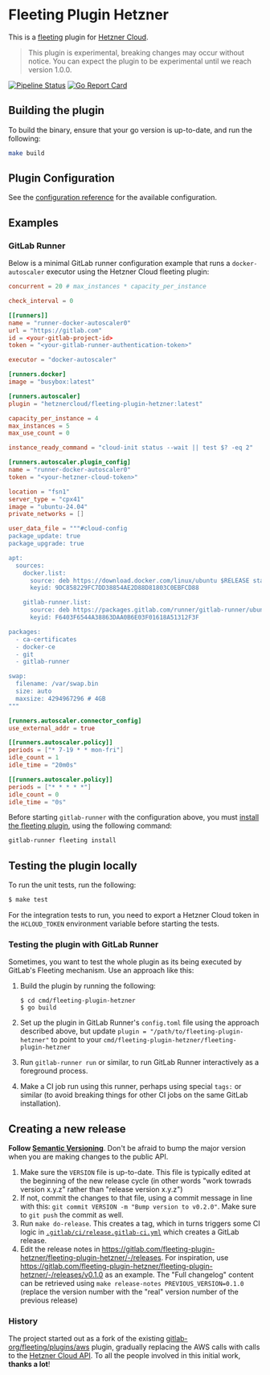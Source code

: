 # Fleeting Plugin Hetzner

This is a [fleeting](https://gitlab.com/gitlab-org/fleeting/fleeting) plugin for [Hetzner Cloud](https://www.hetzner.com/cloud/).

> This plugin is experimental, breaking changes may occur without notice. You can expect
> the plugin to be experimental until we reach version 1.0.0.

[![Pipeline Status](https://gitlab.com/hetznercloud/fleeting-plugin-hetzner/badges/main/pipeline.svg)](https://gitlab.com/hetznercloud/fleeting-plugin-hetzner/commits/main)
[![Go Report Card](https://goreportcard.com/badge/gitlab.com/hetznercloud/fleeting-plugin-hetzner)](https://goreportcard.com/report/gitlab.com/hetznercloud/fleeting-plugin-hetzner)

## Building the plugin

To build the binary, ensure that your go version is up-to-date, and run the following:

```sh
make build
```

## Plugin Configuration

See the [configuration reference](docs/configuration.md) for the available configuration.

## Examples

### GitLab Runner

Below is a minimal GitLab runner configuration example that runs a `docker-autoscaler` executor using the Hetzner Cloud fleeting plugin:

```toml
concurrent = 20 # max_instances * capacity_per_instance

check_interval = 0

[[runners]]
name = "runner-docker-autoscaler0"
url = "https://gitlab.com"
id = <your-gitlab-project-id>
token = "<your-gitlab-runner-authentication-token>"

executor = "docker-autoscaler"

[runners.docker]
image = "busybox:latest"

[runners.autoscaler]
plugin = "hetznercloud/fleeting-plugin-hetzner:latest"

capacity_per_instance = 4
max_instances = 5
max_use_count = 0

instance_ready_command = "cloud-init status --wait || test $? -eq 2"

[runners.autoscaler.plugin_config]
name = "runner-docker-autoscaler0"
token = "<your-hetzner-cloud-token>"

location = "fsn1"
server_type = "cpx41"
image = "ubuntu-24.04"
private_networks = []

user_data_file = """#cloud-config
package_update: true
package_upgrade: true

apt:
  sources:
    docker.list:
      source: deb https://download.docker.com/linux/ubuntu $RELEASE stable
      keyid: 9DC858229FC7DD38854AE2D88D81803C0EBFCD88

    gitlab-runner.list:
      source: deb https://packages.gitlab.com/runner/gitlab-runner/ubuntu/ $RELEASE main
      keyid: F6403F6544A38863DAA0B6E03F01618A51312F3F

packages:
  - ca-certificates
  - docker-ce
  - git
  - gitlab-runner

swap:
  filename: /var/swap.bin
  size: auto
  maxsize: 4294967296 # 4GB
"""

[runners.autoscaler.connector_config]
use_external_addr = true

[[runners.autoscaler.policy]]
periods = ["* 7-19 * * mon-fri"]
idle_count = 1
idle_time = "20m0s"

[[runners.autoscaler.policy]]
periods = ["* * * * *"]
idle_count = 0
idle_time = "0s"
```

Before starting `gitlab-runner` with the configuration above, you must [install the fleeting plugin](https://docs.gitlab.com/runner/fleet_scaling/fleeting.html#install-with-the-oci-registry-distribution), using the following command:

```sh
gitlab-runner fleeting install
```

## Testing the plugin locally

To run the unit tests, run the following:

```sh
$ make test
```

For the integration tests to run, you need to export a Hetzner Cloud token in the `HCLOUD_TOKEN` environment variable before starting the tests.

### Testing the plugin with GitLab Runner

Sometimes, you want to test the whole plugin as its being executed by GitLab's Fleeting mechanism.
Use an approach like this:

1. Build the plugin by running the following:

   ```shell
   $ cd cmd/fleeting-plugin-hetzner
   $ go build
   ```

1. Set up the plugin in GitLab Runner's `config.toml` file using the approach described above, but
   update `plugin = "/path/to/fleeting-plugin-hetzner"` to point to your
   `cmd/fleeting-plugin-hetzner/fleeting-plugin-hetzner`

1. Run `gitlab-runner run` or similar, to run GitLab Runner interactively as a foreground process.

1. Make a CI job run using this runner, perhaps using special `tags:` or similar (to avoid breaking
   things for other CI jobs on the same GitLab installation).

## Creating a new release

**Follow [Semantic Versioning](https://semver.org/)**. Don't be afraid to bump the major version
when you are making changes to the public API.

1. Make sure the `VERSION` file is up-to-date. This file is typically edited at the beginning of the
   new release cycle (in other words "work towrads version x.y.z" rather than "release version x.y.z")
2. If not, commit the changes to that file, using a commit message in line with this: `git commit VERSION -m "Bump version to v0.2.0"`. Make sure to `git push` the commit as well.
3. Run `make do-release`. This creates a tag, which in turns triggers some CI logic in
   [`.gitlab/ci/release.gitlab-ci.yml`](.gitlab/ci/release.gitlab-ci.yml) which creates a GitLab
   release.
4. Edit the release notes in
   https://gitlab.com/fleeting-plugin-hetzner/fleeting-plugin-hetzner/-/releases. For inspiration, use
   https://gitlab.com/fleeting-plugin-hetzner/fleeting-plugin-hetzner/-/releases/v0.1.0 as an example.
   The "Full changelog" content can be retrieved using `make release-notes PREVIOUS_VERSION=0.1.0`
   (replace the version number with the "real" version number of the previous release)

### History

The project started out as a fork of the existing [gitlab-org/fleeting/plugins/aws](https://gitlab.com/hetznercloud/fleeting-plugin-hetzner/-/commit/5c71bcde58f5eb1272828bf34051b02510e7f0de) plugin, gradually replacing the AWS calls with calls to the [Hetzner Cloud API](https://github.com/hetznercloud/hcloud-go). To all the people involved in this initial work, **thanks a lot**!
